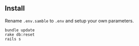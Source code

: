 ## Install

Rename `.env.samble` to `.env` and setup your own parameters.

    bundle update
    rake db:reset
    rails s
    
